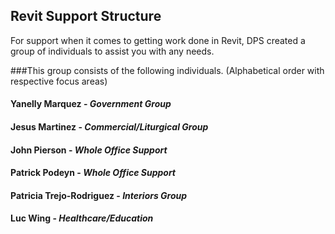 ## Revit Support Structure

For support when it comes to getting work done in Revit, DPS created a group of individuals to assist you with any needs.

###This group consists of the following individuals. (Alphabetical order with respective focus areas)

#### Yanelly Marquez - *Government Group*

#### Jesus Martinez - *Commercial/Liturgical Group*

#### John Pierson - *Whole Office Support*

#### Patrick Podeyn - *Whole Office Support*

#### Patricia Trejo-Rodriguez - *Interiors Group*

#### Luc Wing - *Healthcare/Education*
